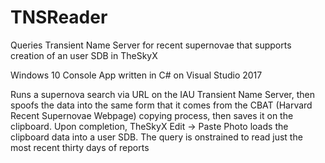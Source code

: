# TNSReader

Queries Transient Name Server for recent supernovae that supports creation of an user SDB in TheSkyX

Windows 10 Console App written in C# on Visual Studio 2017

Runs a supernova search via URL on the IAU Transient Name Server, then spoofs the data into the same form that it comes from the CBAT (Harvard Recent Supernovae Webpage) copying process, then saves it on the clipboard.  Upon completion, TheSkyX Edit -> Paste Photo loads the clipboard data into a user SDB.  The query is onstrained to read just the most recent thirty days of reports

